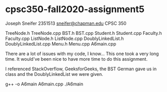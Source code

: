 # cpsc350-fall2020-assignment5
Joseph Sneifer 2351513
sneifer@chapman.edu
CPSC 350

TreeNode.h
TreeNode.cpp
BST.h
BST.cpp
Student.h
Student.cpp
Faculty.h
Faculty.cpp
ListNode.h
ListNode.cpp
DoublyLinkedList.h
DoublyLinkedList.cpp
Menu.h
Menu.cpp
A6main.cpp

There are a lot of issues with my code, I know... This one took a very long time. It would've been nice to have more time to do this assignment.

I referenced StackOverflow, GeeksforGeeks, the BST German gave us in class and the DoublyLinkedList we were given.

g++ -o A6main A6main.cpp
./A6main
